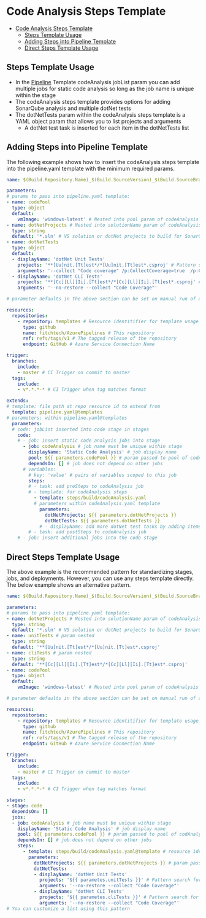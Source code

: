 # Code Analysis Steps Template

- [Code Analysis Steps Template](#code-analysis-steps-template)
  - [Steps Template Usage](#steps-template-usage)
  - [Adding Steps into Pipeline Template](#adding-steps-into-pipeline-template)
  - [Direct Steps Template Usage](#direct-steps-template-usage)

## Steps Template Usage

- In the [Pipeline](../../pipeline.md) Template codeAnalysis jobList param you can add multiple jobs for static code analysis so long as the job name is unique within the stage
- The codeAnalysis steps template provides options for adding SonarQube analysis and multiple dotNet tests
- The dotNetTests param within the codeAnalysis steps template is a YAML object param that allows you to list projects and arguments
  - A dotNet test task is inserted for each item in the dotNetTests list

## Adding Steps into Pipeline Template

The following example shows how to insert the codeAnalysis steps template into the pipeline.yaml template with the minimum required params.

```yml
name: $(Build.Repository.Name)_$(Build.SourceVersion)_$(Build.SourceBranchName) # name is the format for $(Build.BuildNumber)

parameters:
# params to pass into pipeline.yaml template:
- name: codePool
  type: object
  default:
    vmImage: 'windows-latest' # Nested into pool param of codeAnalysis job
- name: dotNetProjects # Nested into solutionName param of codeAnalysis job
  type: string
  default: '*.sln' # VS solution or dotNet projects to build for SonarQube analysis. Set to null to skip codeAnalysis job
- name: dotNetTests
  type: object
  default:
  - displayName: 'dotNet Unit Tests'
    projects: '**[Uu]nit.[Tt]est*/*[Uu]nit.[Tt]est*.csproj' # Pattern search for unit test projects
    arguments: '--collect "Code coverage" /p:CollectCoverage=true  /p:CoverletOutputFormat=cobertura /p:CoverletOutput=$(Common.TestResultsDirectory)\Coverage\'
  - displayName: 'dotNet CLI Tests'
    projects: '**[Cc][Ll][Ii].[Tt]est*/*[Cc][Ll][Ii].[Tt]est*.csproj' # Pattern search for cli test projects
    arguments: '--no-restore --collect "Code Coverage"'

# parameter defaults in the above section can be set on manual run of a pipeline to override

resources:
  repositories:
    - repository: templates # Resource identitifier for template usage
      type: github
      name: fitchtech/AzurePipelines # This repository
      ref: refs/tags/v1 # The tagged release of the repository
      endpoint: GitHub # Azure Service Connection Name

trigger:
  branches:
    include:
    - master # CI Trigger on commit to master
  tags:
    include:
    - v*.*.*-* # CI Trigger when tag matches format

extends:
# template: file path at repo resource id to extend from
  template: pipeline.yaml@templates
# parameters: within pipeline.yaml@templates
  parameters:
  # code: jobList inserted into code stage in stages
    code:
    # - job: insert static code analysis jobs into stage
      - job: codeAnalysis # job name must be unique within stage
        displayName: 'Static Code Analysis' # job display name
        pool: ${{ parameters.codePool }} # param passed to pool of codAnalysis jobs
        dependsOn: [] # job does not depend on other jobs
      # variables:
        # key: 'value' # pairs of variables scoped to this job
        steps:
        # - task: add preSteps to codeAnalysis job
        # - template: for codeAnalysis steps
          - template: steps/build/codeAnalysis.yaml
          # parameters within codeAnalysis.yaml template
            parameters:
              dotNetProjects: ${{ parameters.dotNetProjects }}
              dotNetTests: ${{ parameters.dotNetTests }}
            # - displayName: add more dotNet test tasks by adding items to this list
        # - task: add postSteps to codeAnalysis job
    # - job: insert additional jobs into the code stage
```

## Direct Steps Template Usage

The above example is the recommended pattern for standardizing stages, jobs, and deployments. However, you can use any steps template directly. The below example shows an alternative pattern.

```yml
name: $(Build.Repository.Name)_$(Build.SourceVersion)_$(Build.SourceBranchName) # name is the format for $(Build.BuildNumber)

parameters:
# params to pass into pipeline.yaml template:
- name: dotNetProjects # Nested into solutionName param of codeAnalysis job
  type: string
  default: '*.sln' # VS solution or dotNet projects to build for SonarQube analysis. Set to null to skip codeAnalysis job
- name: unitTests # param nested
  type: string
  default: '**[Uu]nit.[Tt]est*/*[Uu]nit.[Tt]est*.csproj'
- name: cliTests # param nested
  type: string
  default: '**[Cc][Ll][Ii].[Tt]est*/*[Cc][Ll][Ii].[Tt]est*.csproj'
- name: codePool
  type: object
  default:
    vmImage: 'windows-latest' # Nested into pool param of codeAnalysis job

# parameter defaults in the above section can be set on manual run of a pipeline to override

resources:
  repositories:
    - repository: templates # Resource identitifier for template usage
      type: github
      name: fitchtech/AzurePipelines # This repository
      ref: refs/tags/v1 # The tagged release of the repository
      endpoint: GitHub # Azure Service Connection Name

trigger:
  branches:
    include:
    - master # CI Trigger on commit to master
  tags:
    include:
    - v*.*.*-* # CI Trigger when tag matches format

stages:
- stage: code
  dependsOn: []
  jobs:
  - job: codeAnalysis # job name must be unique within stage
    displayName: 'Static Code Analysis' # job display name
    pool: ${{ parameters.codePool }} # param passed to pool of codAnalysis jobs
    dependsOn: [] # job does not depend on other jobs
    steps:
      - template: steps/build/codeAnalysis.yaml@template # resource identifier required as this is not extending from pipeline.yaml
        parameters:
          dotNetProjects: ${{ parameters.dotNetProjects }} # param passed to solutionName
          dotNetTests:
          - displayName: 'dotNet Unit Tests'
            projects: '${{ parametes.unitTests }}' # Pattern search for unit test projects
            arguments: '--no-restore --collect "Code Coverage"'
          - displayName: 'dotNet CLI Tests'
            projects: '${{ parametes.cliTests }}' # Pattern search for cli test projects
            arguments: '--no-restore --collect "Code Coverage"'
# You can customize a list using this pattern
```

